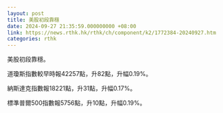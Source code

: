 ```yaml
---
layout: post
title: 美股初段靠穩
date: 2024-09-27 21:35:59.000000000 +08:00
link: https://news.rthk.hk/rthk/ch/component/k2/1772384-20240927.htm
categories: rthk
---
```


美股初段靠穩。

道瓊斯指數較早時報42257點，升82點，升幅0.19%。

納斯達克指數報18221點，升31點，升幅0.17%。

標準普爾500指數報5756點，升10點，升幅0.19%。

